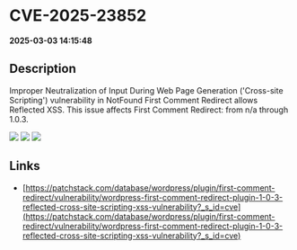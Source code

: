 # CVE-2025-23852

**2025-03-03 14:15:48**

## Description
Improper Neutralization of Input During Web Page Generation ('Cross-site Scripting') vulnerability in NotFound First Comment Redirect allows Reflected XSS. This issue affects First Comment Redirect: from n/a through 1.0.3.

![](https://img.shields.io/static/v1?label=Score&message=7.1&color=red)
![](https://img.shields.io/static/v1?label=Severity&message=HIGH&color=red)
![](https://img.shields.io/static/v1?label=CWE&message=XSS&color=green)

## Links
- [https://patchstack.com/database/wordpress/plugin/first-comment-redirect/vulnerability/wordpress-first-comment-redirect-plugin-1-0-3-reflected-cross-site-scripting-xss-vulnerability?_s_id=cve](https://patchstack.com/database/wordpress/plugin/first-comment-redirect/vulnerability/wordpress-first-comment-redirect-plugin-1-0-3-reflected-cross-site-scripting-xss-vulnerability?_s_id=cve)
